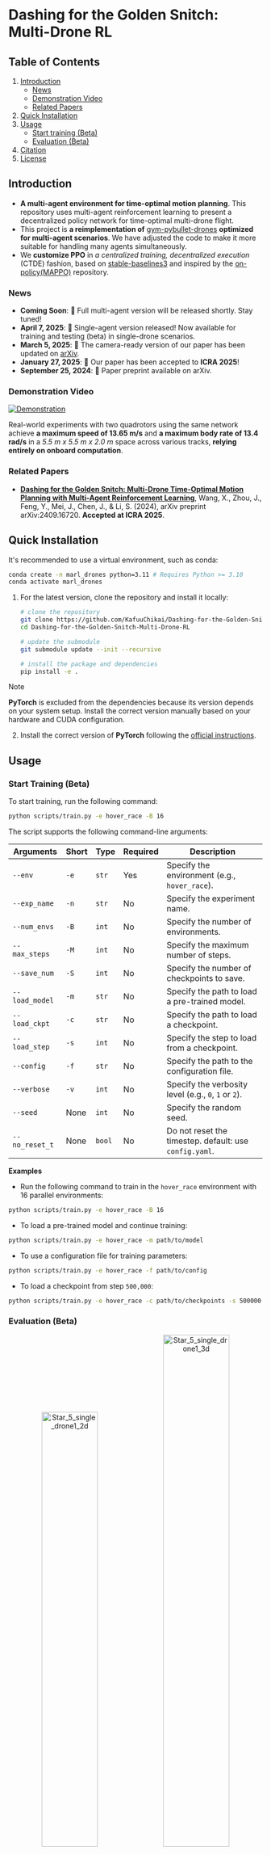 # Dashing for the Golden Snitch: Multi-Drone RL

## Table of Contents

1. [Introduction](#introduction)
   - [News](#news)
   - [Demonstration Video](#demonstration-video)
   - [Related Papers](#related-papers)
2. [Quick Installation](#quick-installation)
3. [Usage](#usage)
   - [Start training (Beta)](#start-training-beta)
   - [Evaluation (Beta)](#evaluation-beta)
4. [Citation](#citation)
5. [License](#license)

## Introduction

- **A multi-agent environment for time-optimal motion planning**. This repository uses multi-agent reinforcement learning to present a decentralized policy network for time-optimal multi-drone flight.
- This project is **a reimplementation of** [gym-pybullet-drones](https://github.com/utiasDSL/gym-pybullet-drones) **optimized for multi-agent scenarios**. We have adjusted the code to make it more suitable for handling many agents simultaneously.
- We **customize PPO** in *a centralized training, decentralized execution* (CTDE) fashion, based on [stable-baselines3](https://github.com/DLR-RM/stable-baselines3) and inspired by the [on-policy(MAPPO)](https://github.com/marlbenchmark/on-policy) repository.

### News

- **Coming Soon**: 📢 Full multi-agent version will be released shortly. Stay tuned!
- **April 7, 2025**: 🚀 Single-agent version released! Now available for training and testing (beta) in single-drone scenarios.
- **March 5, 2025**: 📄 The camera-ready version of our paper has been updated on [arXiv](https://arxiv.org/abs/2409.16720).
- **January 27, 2025**: 🎉 Our paper has been accepted to **ICRA 2025**!
- **September 25, 2024**: 📝 Paper preprint available on arXiv.

### Demonstration Video

[![Demonstration](https://img.youtube.com/vi/KACuFMtGGpo/maxresdefault.jpg)](https://youtu.be/KACuFMtGGpo)

Real-world experiments with two quadrotors using the same network achieve **a maximum speed of 13.65 m/s** and **a maximum body rate of 13.4 rad/s** in a *5.5 m x 5.5 m x 2.0 m* space across various tracks, **relying entirely on onboard computation**.

### Related Papers
- [**Dashing for the Golden Snitch: Multi-Drone Time-Optimal Motion Planning with Multi-Agent Reinforcement Learning**](https://arxiv.org/abs/2409.16720),  Wang, X., Zhou, J., Feng, Y., Mei, J., Chen, J., & Li, S. (2024), arXiv preprint arXiv:2409.16720. **Accepted at ICRA 2025**.

## Quick Installation

It's recommended to use a virtual environment, such as conda:

```bash
conda create -n marl_drones python=3.11 # Requires Python >= 3.10
conda activate marl_drones
```

1. For the latest version, clone the repository and install it locally:

   ```bash
   # clone the repository
   git clone https://github.com/KafuuChikai/Dashing-for-the-Golden-Snitch-Multi-Drone-RL.git
   cd Dashing-for-the-Golden-Snitch-Multi-Drone-RL
   
   # update the submodule
   git submodule update --init --recursive
   
   # install the package and dependencies
   pip install -e .
   ```

> [!NOTE]
> **PyTorch** is excluded from the dependencies because its version depends on your system setup. Install the correct version manually based on your hardware and CUDA configuration.

2. Install the correct version of **PyTorch** following the [official instructions](https://pytorch.org/get-started/locally/).

## Usage

### Start Training (Beta)

To start training, run the following command:

```bash
python scripts/train.py -e hover_race -B 16
```

The script supports the following command-line arguments:

| Arguments             | Short | Type   | Required | Description                                                |
|-----------------------|-------|--------|----------|------------------------------------------------------------|
| `--env`               | `-e`  | `str`  | Yes      | Specify the environment (e.g., `hover_race`).              |
| `--exp_name`          | `-n`  | `str`  | No       | Specify the experiment name.                               |
| `--num_envs`          | `-B`  | `int`  | No       | Specify the number of environments.                        |
| `--max_steps`         | `-M`  | `int`  | No       | Specify the maximum number of steps.                       |
| `--save_num`          | `-S`  | `int`  | No       | Specify the number of checkpoints to save.                 |
| `--load_model`        | `-m`  | `str`  | No       | Specify the path to load a pre-trained model.              |
| `--load_ckpt`         | `-c`  | `str`  | No       | Specify the path to load a checkpoint.                     |
| `--load_step`         | `-s`  | `int`  | No       | Specify the step to load from a checkpoint.                |
| `--config`            | `-f`  | `str`  | No       | Specify the path to the configuration file.                |
| `--verbose`           | `-v`  | `int`  | No       | Specify the verbosity level (e.g., `0`, `1` or `2`).       |
| `--seed`              | None  | `int`  | No	    | Specify the random seed.                                   |
| `--no_reset_t`        | None  | `bool` | No	    |	Do not reset the timestep. default: use `config.yaml`.     |

**Examples**

- Run the following command to train in the `hover_race` environment with 16 parallel environments:
```bash
python scripts/train.py -e hover_race -B 16
```

- To load a pre-trained model and continue training:
```bash
python scripts/train.py -e hover_race -m path/to/model
```

- To use a configuration file for training parameters:
```bash
python scripts/train.py -e hover_race -f path/to/config
```

- To load a checkpoint from step `500,000`:
```bash
python scripts/train.py -e hover_race -c path/to/checkpoints -s 500000
```

### Evaluation (Beta)

<p align="center">
  <img src="docs/evaluation/Star_5_single_drone1_2d.png" width="47%" alt="Star_5_single_drone1_2d">
  <img src="docs/evaluation/Star_5_single_drone1_3d.png" width="51%" alt="Star_5_single_drone1_3d">
</p>

<p align="center">
  <img src="docs/evaluation/results_drone1_2d.png" width="47%" alt="results_drone1_2d">
  <img src="docs/evaluation/results_drone1_3d.png" width="51%" alt="results_drone1_3d">
</p>

To evaluate the demo, run the following:

```bash
python scripts/eval.py -e hover_race -m demo_model/Race_single.pt -v 2 --track single_drone/Star_5_single.yaml --track_sigma 0
```

The script supports the following command-line arguments:

| Arguments             | Short | Type   | Required | Description                                                |
|-----------------------|-------|--------|----------|------------------------------------------------------------|
| `--env`               | `-e`  | `str`  | Yes      | Specify the environment (e.g., `hover_race`).              |
| `--exp_name`          | `-n`  | `str`  | No       | Specify the experiment name.                               |
| `--eval_name`         | `-r`  | `str`  | No       | Specify the evaluation name.                               |
| `--load_model`        | `-m`  | `str`  | No       | Specify the path to load a pre-trained model.              |
| `--load_ckpt`         | `-c`  | `str`  | No       | Specify the path to load a checkpoint.                     |
| `--load_step`         | `-s`  | `int`  | No       | Specify the step to load from a checkpoint.                |
| `--save_eval`         | `-S`  | `str`  | No       | Specify the path to save evaluation results.               |
| `--config`            | `-f`  | `str`  | No       | Specify the path to the configuration file.                |
| `--verbose`           | `-v`  | `int`  | No       | Specify the verbosity level (e.g., `0`, `1` or `2`).       |
| `--no_ow`             | `-k`  | `bool` | No       | Do not overwrite the results.                              |
| `--seed`              | None  | `int`  | No       | Specify the random seed.                                   |
| `--comment`           | None  | `str`  | No       | Specify a comment for the results (default: `results`).    |
| `--track`             | None  | `str`  | No       | Specify the track name.                                    |
| `--track_sigma`       | None  | `float`| No       | Specify the track noise.                                   |
| `--save_timestamps`   | None  | `bool` | No       | Save files with timestamps (flag argument).                |
| `--radius`            | None  | `float`| No       | Specify the radius for waypoints (default: `1.0`).         |
| `--margin`            | None  | `float`| No       | Specify the margin for waypoints (default: `0.0`).         |
| `--headless`          | None  | `bool` | No       | Use headless mode for 3D visualization (flag argument).    |

**Examples**

- Run the following command to evaluate in the hover_race environment using a pre-trained model:
```bash
python scripts/eval.py -e hover_race -m path/to/model
```

- To specify a configuration file for evaluation:
```bash
python scripts/eval.py -e hover_race -m path/to/model -f path/to/config
```

- To save evaluation results to a specific directory:
```bash
python scripts/eval.py -e hover_race -m path/to/model -S path/to/save_results
```

- To add a comment to the evaluation results:
```bash
python scripts/eval.py -e hover_race -m path/to/model --comment your_comment
```

## Citation

If you use this repository in your research, please consider citing:

```bibtex
@article{Wang2024Dashing,
  author = {Wang, X. and Zhou, J. and Feng, Y. and Mei, J. and Chen, J. and Li, S.},
  title = {Dashing for the Golden Snitch: Multi-Drone Time-Optimal Motion Planning with Multi-Agent Reinforcement Learning},
  journal = {arXiv preprint arXiv:2409.16720},
  year = {2024},
  url = {https://arxiv.org/abs/2409.16720}
}
```

## License
This project is released under the MIT License. Please review the [License file](LICENSE) for more details.